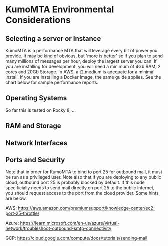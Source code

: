 # KumoMTA Environmental Considerations

## Selecting a server or Instance

KumoMTA is a performance MTA that will leverage every bit of power you provide. It may be kind of obvious, but 'more is better' so if you plan to send many millions of messages per hour, deploy the largest server you can. If you are installing for  development, you will need a minimum of 4Gb RAM, 2 cores and 20Gb Storage. In AWS, a t2.medium is adequate for a minimal install.  If you are installing a Docker Image, the same guide applies. See the chart below for sample performance reports.

## Operating Systems

So far this is tested on Rocky 8, ...

## RAM and Storage 

## Network Interfaces

## Ports and Security
Note that in order for KumoMTA to bind to port 25 for outbound mail, it must be run as a privileged user.
Note also that if you are deploying to any public cloud, outbound port 25 is probably blocked by default. If this node specificially needs to send mail directly on port 25 to the public internet, you should request access to the port from the cloud provider.  Some hints are below.

AWS: https://aws.amazon.com/premiumsupport/knowledge-center/ec2-port-25-throttle/

Azure: https://learn.microsoft.com/en-us/azure/virtual-network/troubleshoot-outbound-smtp-connectivity

GCP: https://cloud.google.com/compute/docs/tutorials/sending-mail



